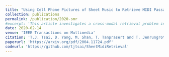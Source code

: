 ```yaml
---
title: "Using Cell Phone Pictures of Sheet Music to Retrieve MIDI Passages"
collection: publications
permalink: /publication/2020-smr
#excerpt: 'This article investigates a cross-modal retrieval problem in which a user would like to retrieve a passage of music from a MIDI file by taking a cell phone picture of several lines of sheet music.'
date: 2020-02-14
venue: 'IEEE Transactions on Multimedia'
citation: 'T.J. Tsai, D. Yang, M. Shan, T. Tanprasert and T. Jenrungrot, "Using Cell Phone Pictures of Sheet Music To Retrieve MIDI Passages," in IEEE Transactions on Multimedia, vol. 22, no. 12, pp. 3115-3127, Dec. 2020, doi: 10.1109/TMM.2020.2973831.'
paperurl: 'https://arxiv.org/pdf/2004.11724.pdf'
codeurl: 'https://github.com/tjtsai/SheetMidiRetrieval'
---
```

